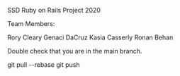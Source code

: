 SSD Ruby on Rails Project 2020

Team Members: 

Rory Cleary
Genaci DaCruz
Kasia Casserly
Ronan Behan

Double check that you are in the main branch.

git pull --rebase
git push
